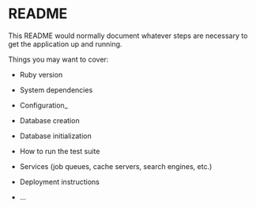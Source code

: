 # README

This README would normally document whatever steps are necessary to get the
application up and running.

Things you may want to cover:

* Ruby version

* System dependencies

* Configuration_

* Database creation

* Database initialization

* How to run the test suite

* Services (job queues, cache servers, search engines, etc.)

* Deployment instructions

* ...
